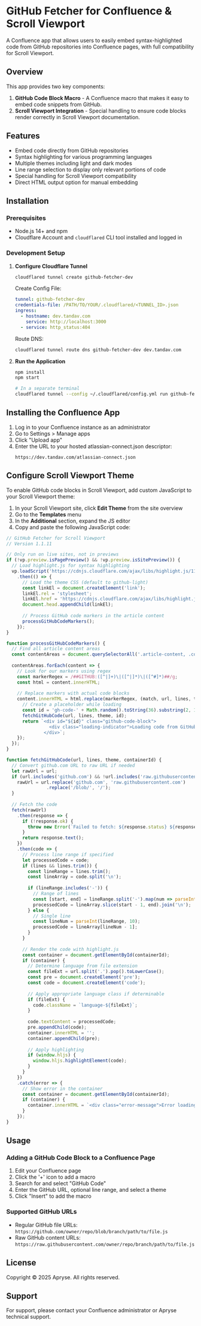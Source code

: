 # GitHub Fetcher for Confluence & Scroll Viewport

A Confluence app that allows users to easily embed syntax-highlighted code from GitHub repositories into Confluence pages, with full compatibility for Scroll Viewport.

## Overview

This app provides two key components:

1. **GitHub Code Block Macro** - A Confluence macro that makes it easy to embed code snippets from GitHub.
2. **Scroll Viewport Integration** - Special handling to ensure code blocks render correctly in Scroll Viewport documentation.

## Features

- Embed code directly from GitHub repositories
- Syntax highlighting for various programming languages
- Multiple themes including light and dark modes
- Line range selection to display only relevant portions of code
- Special handling for Scroll Viewport compatibility
- Direct HTML output option for manual embedding

## Installation

### Prerequisites

- Node.js 14+ and npm
- Cloudflare Account and `cloudflared` CLI tool installed and logged in

### Development Setup

1. **Configure Cloudflare Tunnel**

   ```bash
   cloudflared tunnel create github-fetcher-dev
   ```

   Create Config File:
   ```yaml
   tunnel: github-fetcher-dev
   credentials-file: /PATH/TO/YOUR/.cloudflared/<TUNNEL_ID>.json
   ingress:
     - hostname: dev.tandav.com
       service: http://localhost:3000
     - service: http_status:404
   ```

   Route DNS:
   ```bash
   cloudflared tunnel route dns github-fetcher-dev dev.tandav.com
   ```

2. **Run the Application**

   ```bash
   npm install
   npm start
   
   # In a separate terminal
   cloudflared tunnel --config ~/.cloudflared/config.yml run github-fetcher-dev
   ```

## Installing the Confluence App

1. Log in to your Confluence instance as an administrator
2. Go to Settings > Manage apps
3. Click "Upload app"
4. Enter the URL to your hosted atlassian-connect.json descriptor:
   ```
   https://dev.tandav.com/atlassian-connect.json
   ```

## Configure Scroll Viewport Theme

To enable GitHub code blocks in Scroll Viewport, add custom JavaScript to your Scroll Viewport theme:

1. In your Scroll Viewport site, click **Edit Theme** from the site overview
2. Go to the **Templates** menu
3. In the **Additional** section, expand the JS editor
4. Copy and paste the following JavaScript code:

```javascript
// GitHub Fetcher for Scroll Viewport
// Version 1.1.11

// Only run on live sites, not in previews
if (!vp.preview.isPagePreview() && !vp.preview.isSitePreview()) {
  // Load highlight.js for syntax highlighting
  vp.loadScript('https://cdnjs.cloudflare.com/ajax/libs/highlight.js/11.7.0/highlight.min.js')
    .then(() => {
      // Load the theme CSS (default to github-light)
      const linkEl = document.createElement('link');
      linkEl.rel = 'stylesheet';
      linkEl.href = 'https://cdnjs.cloudflare.com/ajax/libs/highlight.js/11.7.0/styles/github.min.css';
      document.head.appendChild(linkEl);
      
      // Process GitHub code markers in the article content
      processGitHubCodeMarkers();
    });
}

function processGitHubCodeMarkers() {
  // Find all article content areas
  const contentAreas = document.querySelectorAll('.article-content, .confluence-content, .vp-article__content');
  
  contentAreas.forEach(content => {
    // Look for our markers using regex
    const markerRegex = /##GITHUB:([^|]+)\|([^|]*)\|([^#]*)##/g;
    const html = content.innerHTML;
    
    // Replace markers with actual code blocks
    content.innerHTML = html.replace(markerRegex, (match, url, lines, theme) => {
      // Create a placeholder while loading
      const id = 'gh-code-' + Math.random().toString(36).substring(2, 10);
      fetchGitHubCode(url, lines, theme, id);
      return `<div id="${id}" class="github-code-block">
                <div class="loading-indicator">Loading code from GitHub...</div>
              </div>`;
    });
  });
}

function fetchGitHubCode(url, lines, theme, containerId) {
  // Convert github.com URL to raw URL if needed
  let rawUrl = url;
  if (url.includes('github.com') && !url.includes('raw.githubusercontent.com')) {
    rawUrl = url.replace('github.com', 'raw.githubusercontent.com')
               .replace('/blob/', '/');
  }
  
  // Fetch the code
  fetch(rawUrl)
    .then(response => {
      if (!response.ok) {
        throw new Error(`Failed to fetch: ${response.status} ${response.statusText}`);
      }
      return response.text();
    })
    .then(code => {
      // Process line range if specified
      let processedCode = code;
      if (lines && lines.trim()) {
        const lineRange = lines.trim();
        const lineArray = code.split('\n');
        
        if (lineRange.includes('-')) {
          // Range of lines
          const [start, end] = lineRange.split('-').map(num => parseInt(num, 10));
          processedCode = lineArray.slice(start - 1, end).join('\n');
        } else {
          // Single line
          const lineNum = parseInt(lineRange, 10);
          processedCode = lineArray[lineNum - 1];
        }
      }
      
      // Render the code with highlight.js
      const container = document.getElementById(containerId);
      if (container) {
        // Determine language from file extension
        const fileExt = url.split('.').pop().toLowerCase();
        const pre = document.createElement('pre');
        const code = document.createElement('code');
        
        // Apply appropriate language class if determinable
        if (fileExt) {
          code.className = `language-${fileExt}`;
        }
        
        code.textContent = processedCode;
        pre.appendChild(code);
        container.innerHTML = '';
        container.appendChild(pre);
        
        // Apply highlighting
        if (window.hljs) {
          window.hljs.highlightElement(code);
        }
      }
    })
    .catch(error => {
      // Show error in the container
      const container = document.getElementById(containerId);
      if (container) {
        container.innerHTML = `<div class="error-message">Error loading code: ${error.message}</div>`;
      }
    });
}
```

## Usage

### Adding a GitHub Code Block to a Confluence Page

1. Edit your Confluence page
2. Click the '+' icon to add a macro
3. Search for and select "GitHub Code"
4. Enter the GitHub URL, optional line range, and select a theme
5. Click "Insert" to add the macro

### Supported GitHub URLs

- Regular GitHub file URLs: `https://github.com/owner/repo/blob/branch/path/to/file.js`
- Raw GitHub content URLs: `https://raw.githubusercontent.com/owner/repo/branch/path/to/file.js`

## License

Copyright © 2025 Apryse. All rights reserved.

## Support

For support, please contact your Confluence administrator or Apryse technical support. 